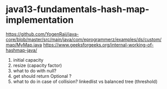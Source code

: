 # java13-fundamentals-hash-map-implementation

https://github.com/YogenRaii/java-core/blob/master/src/main/java/com/eprogrammerz/examples/ds/custom/map/MyMap.java
https://www.geeksforgeeks.org/internal-working-of-hashmap-java/

1. initial capacity
1. resize (capacity factor)
1. what to do with null?
1. get should return Optional ?
1. what to do in case of collision? linkedlist vs balanced tree (threshold)